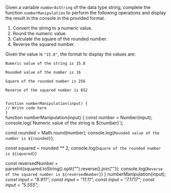 Given a variable `numberAsString` of the data type string,
complete the function `numberManipulation` to perform the
following operations and display the result in the console
in the provided format.

1. Convert the string to a numeric value.
2. Round the numeric value.
3. Calculate the square of the rounded number.
4. Reverse the squared number.

Given the value is `"15.8"`, the format to display the values are:

`Numeric value of the string is 15.8`

`Rounded value of the number is 16`

`Square of the rounded number is 256`

`Reverse of the squared number is 652`


<codeblock language="javascript" type="exercise" testMode="multipleInput">
<code>
function numberManipulation(input) {
// Write code here
}
</code>
<solution>
function numberManipulation(input) {
  const number = Number(input);
  console.log(`Numeric value of the string is ${number}`);

  const rounded = Math.round(number);
  console.log(`Rounded value of the number is ${rounded}`);

  const squared = rounded ** 2;
  console.log(`Square of the rounded number is ${squared}`)

  const reversedNumber = parseInt(squared.toString().split("").reverse().join(""));
  console.log(`Reverse of the squared number is ${reversedNumber}`)
}
</solution>
<testcases>
<caller>
numberManipulation(input);
</caller>
<testcase>
<i>
const input = "8.911";
</i>
</testcase>
<testcase>
<i>
const input = "11.11";
</i>
</testcase>
<testcase>
<i>
const input = "7.1717";
</i>
</testcase>
<testcase>
<i>
const input = "5.555";
</i>
</testcase>
</testcases>
</codeblock>
